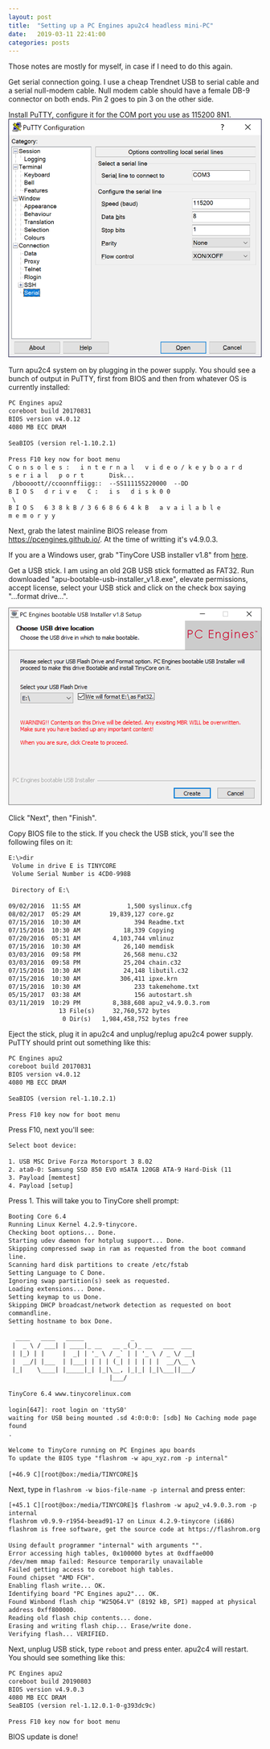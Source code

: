 ```yaml
---
layout: post
title:  "Setting up a PC Engines apu2c4 headless mini-PC"
date:   2019-03-11 22:41:00
categories: posts
---
```


Those notes are mostly for myself, in case if I need to do this again.

Get serial connection going. I use a cheap Trendnet USB to serial cable and a serial null-modem cable.
Null modem cable should have a female DB-9 connector on both ends. Pin 2 goes to pin 3 on the other side.

Install PuTTY, configure it for the COM port you use as 115200 8N1.
![PuTTY settings](/img/2019-03-11-setting-up-a-pc-engines-apu2c4-headless-mini-pc-1.png)

Turn apu2c4 system on by plugging in the power supply.
You should see a bunch of output in PuTTY, first from BIOS and then from whatever OS is currently installed:
```
PC Engines apu2
coreboot build 20170831
BIOS version v4.0.12
4080 MB ECC DRAM

SeaBIOS (version rel-1.10.2.1)

Press F10 key now for boot menu
C o n s o l e s :   i n t e r n a l   v i d e o / k e y b o a r d
s e r i a l   p o r t       Disk...
 /bboooott//ccoonnffiigg::  --SS111155220000  --DD
B I O S   d r i v e   C :   i s   d i s k 0 0
 \
B I O S   6 3 8 k B / 3 6 6 8 6 6 4 k B   a v a i l a b l e
m e m o r y y
```

Next, grab the latest mainline BIOS release from <https://pcengines.github.io/>. At the time of writting it's v4.9.0.3.

If you are a Windows user, grab "TinyCore USB installer v1.8" from [here](https://pcengines.ch/howto.htm#TinyCoreLinux).

Get a USB stick. I am using an old 2GB USB stick formatted as FAT32.
Run downloaded "apu-bootable-usb-installer_v1.8.exe", elevate permissions, accept license,
select your USB stick and click on the check box saying "...format drive...".

![Preparing USB stick for BIOS update](/img/2019-03-11-setting-up-a-pc-engines-apu2c4-headless-mini-pc-2.png)

Click "Next", then "Finish".

Copy BIOS file to the stick.
If you check the USB stick, you'll see the following files on it:
```
E:\>dir
 Volume in drive E is TINYCORE
 Volume Serial Number is 4CD0-998B

 Directory of E:\

09/02/2016  11:55 AM             1,500 syslinux.cfg
08/02/2017  05:29 AM        19,839,127 core.gz
07/15/2016  10:30 AM               394 Readme.txt
07/15/2016  10:30 AM            18,339 Copying
07/20/2016  05:31 AM         4,103,744 vmlinuz
07/15/2016  10:30 AM            26,140 memdisk
03/03/2016  09:58 PM            26,568 menu.c32
03/03/2016  09:58 PM            25,204 chain.c32
07/15/2016  10:30 AM            24,148 libutil.c32
07/15/2016  10:30 AM           306,411 ipxe.krn
07/15/2016  10:30 AM               233 takemehome.txt
05/15/2017  03:38 AM               156 autostart.sh
03/11/2019  10:29 PM         8,388,608 apu2_v4.9.0.3.rom
              13 File(s)     32,760,572 bytes
               0 Dir(s)   1,984,458,752 bytes free
```

Eject the stick, plug it in apu2c4 and unplug/replug apu2c4 power supply.
PuTTY should print out something like this:
```
PC Engines apu2
coreboot build 20170831
BIOS version v4.0.12
4080 MB ECC DRAM

SeaBIOS (version rel-1.10.2.1)

Press F10 key now for boot menu
```

Press F10, next you'll see:

```
Select boot device:

1. USB MSC Drive Forza Motorsport 3 8.02
2. ata0-0: Samsung SSD 850 EVO mSATA 120GB ATA-9 Hard-Disk (11
3. Payload [memtest]
4. Payload [setup]
```

Press 1. This will take you to TinyCore shell prompt:

```
Booting Core 6.4
Running Linux Kernel 4.2.9-tinycore.
Checking boot options... Done.
Starting udev daemon for hotplug support... Done.
Skipping compressed swap in ram as requested from the boot command line.
Scanning hard disk partitions to create /etc/fstab
Setting Language to C Done.
Ignoring swap partition(s) seek as requested.
Loading extensions... Done.
Setting keymap to us Done.
Skipping DHCP broadcast/network detection as requested on boot commandline.
Setting hostname to box Done.

  ____   ____   _____             _
 |  _ \ / ___| | ____|_ __   __ _(_)_ __   ___  ___
 | |_) | |     |  _| | '_ \ / _` | | '_ \ / _ \/ __|
 |  __/| |___  | |___| | | | (_| | | | | |  __/\__ \
 |_|    \____| |_____|_| |_|\__, |_|_| |_|\___||___/
                            |___/

TinyCore 6.4 www.tinycorelinux.com

login[647]: root login on 'ttyS0'
waiting for USB being mounted .sd 4:0:0:0: [sdb] No Caching mode page found
.

Welcome to TinyCore running on PC Engines apu boards
To update the BIOS type "flashrom -w apu_xyz.rom -p internal"

[+46.9 C][root@box:/media/TINYCORE]$
```

Next, type in `flashrom -w bios-file-name -p internal` and press enter:
```
[+45.1 C][root@box:/media/TINYCORE]$ flashrom -w apu2_v4.9.0.3.rom -p internal
flashrom v0.9.9-r1954-beead91-17 on Linux 4.2.9-tinycore (i686)
flashrom is free software, get the source code at https://flashrom.org

Using default programmer "internal" with arguments "".
Error accessing high tables, 0x100000 bytes at 0xdffae000
/dev/mem mmap failed: Resource temporarily unavailable
Failed getting access to coreboot high tables.
Found chipset "AMD FCH".
Enabling flash write... OK.
Identifying board "PC Engines apu2"... OK.
Found Winbond flash chip "W25Q64.V" (8192 kB, SPI) mapped at physical address 0xff800000.
Reading old flash chip contents... done.
Erasing and writing flash chip... Erase/write done.
Verifying flash... VERIFIED.
```

Next, unplug USB stick, type `reboot` and press enter. apu2c4 will restart. You should see something like this:
```
PC Engines apu2
coreboot build 20190803
BIOS version v4.9.0.3
4080 MB ECC DRAM
SeaBIOS (version rel-1.12.0.1-0-g393dc9c)

Press F10 key now for boot menu
```

BIOS update is done!
